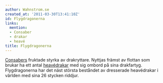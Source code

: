 ```yaml
---
author: Wahnstrom.se
created_at: '2011-03-30T13:41:10Z'
id: Flygdragonerna
links:
  mention:
  - Consaber
  - drakar
  - heavé
title: Flygdragonerna
---
```


[Consabers] fruktade styrka av drakryttare. Nyttjas främst av flottan som brukar ha ett antal
[heavé][][drakar] med sig ombord på sina drakfartyg. Flygdragonerna har det näst största beståndet
av dresserade heavédrakar i världen med sina 26 stycken riddjur.

  [Consabers]: Consaber
  [heavé]: heavé
  [drakar]: drakar